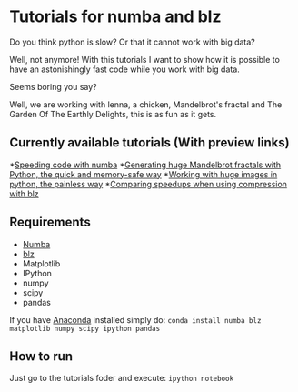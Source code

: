Tutorials for numba and blz
============================

Do you think python is slow? Or that it cannot work with big data? 

Well, not anymore! With this tutorials I want to show how it is possible to have an astonishingly fast code while you work with big data.

Seems boring you say? 

Well, we are working with lenna, a chicken, Mandelbrot's fractal  and The Garden Of The Earthly Delights, this is as fun as it gets.

Currently available tutorials (With preview links)
--------------------------
*[Speeding code with numba](http://nbviewer.ipython.org/github/pjimenezmateo/numba-blz-tutorials/blob/master/Numba.ipynb)
*[Generating huge Mandelbrot fractals with Python, the quick and memory-safe way](http://nbviewer.ipython.org/github/pjimenezmateo/numba-blz-tutorials/blob/master/Generating%20huge%20Mandelbrot's%20fractals.ipynb)
*[Working with huge images in python, the painless way](http://nbviewer.ipython.org/github/pjimenezmateo/numba-blz-tutorials/blob/master/Numba%20and%20blz.ipynb)
*[Comparing speedups when using compression with blz](http://nbviewer.ipython.org/github/pjimenezmateo/numba-blz-tutorials/blob/master/Benchmarks.ipynb)


Requirements
----------
* [Numba](https://github.com/numba/numba)
* [blz](https://github.com/ContinuumIO/blz)
* Matplotlib
* IPython
* numpy
* scipy
* pandas

If you have [Anaconda](https://store.continuum.io/cshop/anaconda/) installed simply do:
```conda install numba blz matplotlib numpy scipy ipython pandas```

How to run
-----------
Just go to the tutorials foder and execute: ```ipython notebook```
